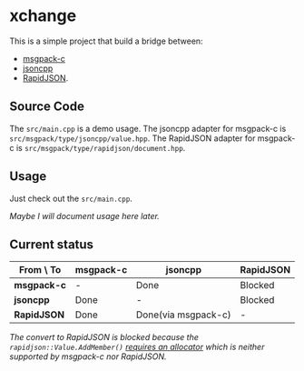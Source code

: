 xchange
=======

This is a simple project that build a bridge between:

* [msgpack-c](https://github.com/msgpack/msgpack-c)
* [jsoncpp](https://github.com/open-source-parsers/jsoncpp)
* [RapidJSON](https://github.com/open-source-parsers/jsoncpp).

Source Code
-----------

The `src/main.cpp` is a demo usage.
The jsoncpp adapter for msgpack-c is `src/msgpack/type/jsoncpp/value.hpp`.
The RapidJSON adapter for msgpack-c is `src/msgpack/type/rapidjson/document.hpp`.

Usage
-----

Just check out the `src/main.cpp`.

*Maybe I will document usage here later.*

Current status
--------------

From \ To      | msgpack-c   | jsoncpp             | RapidJSON
---------------|-------------|---------------------|------------
**msgpack-c**  | \-          | Done                | Blocked
**jsoncpp**    | Done        | \-                  | Blocked
**RapidJSON**  | Done        | Done(via msgpack-c) | \-

*The convert to RapidJSON is blocked because the `rapidjson::Value.AddMember()` [requires an allocator](https://github.com/xpol/xchange/blob/master/src/msgpack/type/rapidjson/document.hpp#L42)
which is neither supported by msgpack-c nor RapidJSON.*

